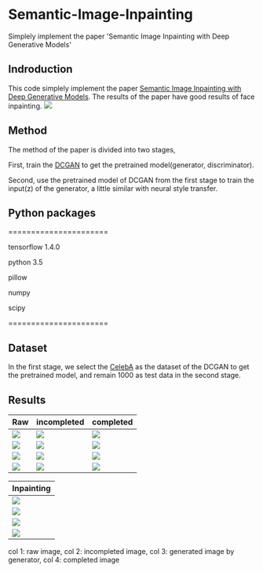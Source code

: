 # Semantic-Image-Inpainting
Simplely implement the paper 'Semantic Image Inpainting with Deep Generative Models'

## Indroduction
This code simplely implement the paper [Semantic Image Inpainting with Deep Generative Models](http://openaccess.thecvf.com/content_cvpr_2017/papers/Yeh_Semantic_Image_Inpainting_CVPR_2017_paper.pdf). The results of the paper have good results of face inpainting.
![](https://github.com/MingtaoGuo/Semantic-Image-Inpainting/blob/master/IMAGE/paper.jpg)
## Method
The method of the paper is divided into two stages,

First, train the [DCGAN](http://cn.arxiv.org/abs/1511.06434) to get the pretrained model(generator, discriminator).

Second, use the pretrained model of DCGAN from the first stage to train the input(z) of the generator, a little similar with neural style transfer.
## Python packages
======================

tensorflow 1.4.0

python 3.5

pillow

numpy

scipy

======================
## Dataset
In the first stage, we select the [CelebA](http://mmlab.ie.cuhk.edu.hk/projects/CelebA.html) as the dataset of the DCGAN to get the pretrained model, and remain 1000 as test data in the second stage.
## Results
|Raw|incompleted|completed|
|-|-|-|
|![](https://github.com/MingtaoGuo/Semantic-Image-Inpainting/blob/master/IMAGE/o1.jpg)|![](https://github.com/MingtaoGuo/Semantic-Image-Inpainting/blob/master/IMAGE/i1.jpg)|![](https://github.com/MingtaoGuo/Semantic-Image-Inpainting/blob/master/IMAGE/c1.jpg)|
|![](https://github.com/MingtaoGuo/Semantic-Image-Inpainting/blob/master/IMAGE/o2.jpg)|![](https://github.com/MingtaoGuo/Semantic-Image-Inpainting/blob/master/IMAGE/i2.jpg)|![](https://github.com/MingtaoGuo/Semantic-Image-Inpainting/blob/master/IMAGE/c2.jpg)|
|![](https://github.com/MingtaoGuo/Semantic-Image-Inpainting/blob/master/IMAGE/o3.jpg)|![](https://github.com/MingtaoGuo/Semantic-Image-Inpainting/blob/master/IMAGE/i3.jpg)|![](https://github.com/MingtaoGuo/Semantic-Image-Inpainting/blob/master/IMAGE/c3.jpg)|
|![](https://github.com/MingtaoGuo/Semantic-Image-Inpainting/blob/master/IMAGE/o4.jpg)|![](https://github.com/MingtaoGuo/Semantic-Image-Inpainting/blob/master/IMAGE/i4.jpg)|![](https://github.com/MingtaoGuo/Semantic-Image-Inpainting/blob/master/IMAGE/c4.jpg)|

|Inpainting|
|-|
|![](https://github.com/MingtaoGuo/Semantic-Image-Inpainting/blob/master/IMAGE/4.gif)|
|![](https://github.com/MingtaoGuo/Semantic-Image-Inpainting/blob/master/IMAGE/1.gif)|
|![](https://github.com/MingtaoGuo/Semantic-Image-Inpainting/blob/master/IMAGE/2.gif)|
|![](https://github.com/MingtaoGuo/Semantic-Image-Inpainting/blob/master/IMAGE/3.gif)|

col 1: raw image, col 2: incompleted image, col 3: generated image by generator, col 4: completed image
